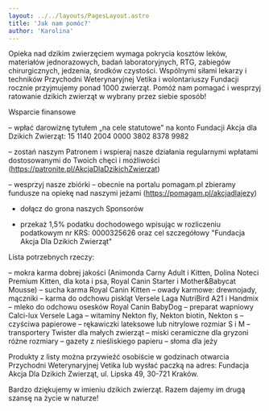 ```yaml
---
layout: ../../layouts/PagesLayout.astro
title: 'Jak nam pomóc?'
author: 'Karolina'
---
```

Opieka nad dzikim zwierzęciem wymaga pokrycia kosztów leków, materiałów jednorazowych, badań laboratoryjnych, RTG, zabiegów chirurgicznych, jedzenia, środków czystości. Wspólnymi siłami lekarzy i techników Przychodni Weterynaryjnej Vetika i wolontariuszy Fundacji rocznie przyjmujemy ponad 1000 zwierząt.
Pomóż nam pomagać i wesprzyj ratowanie dzikich zwierząt w wybrany przez siebie sposób!

Wsparcie finansowe

– wpłać darowiznę tytułem „na cele statutowe" na konto Fundacji Akcja dla Dzikich Zwierząt:
15 1140 2004 0000 3802 8378 9982

– zostań naszym Patronem i wspieraj nasze działania regularnymi wpłatami dostosowanymi do Twoich chęci i możliwości (https://patronite.pl/AkcjaDlaDzikichZwierzat)

– wesprzyj nasze zbiórki – obecnie na portalu pomagam.pl zbieramy fundusze na opiekę nad naszymi jeżami (https://pomagam.pl/akcjadlajezy)

- dołącz do grona naszych Sponsorów

- przekaż 1,5% podatku dochodowego wpisując w rozliczeniu podatkowym nr KRS: 0000325626 oraz cel szczegółowy "Fundacja Akcja Dla Dzikich Zwierząt"


Lista potrzebnych rzeczy:

– mokra karma dobrej jakości (Animonda Carny Adult i Kitten, Dolina Noteci Premium Kitten, dla kota i psa, Royal Canin Starter i Mother&Babycat Mousse)
– sucha karma Royal Canin Kitten
– owady karmowe: drewnojady, mączniki
– karma do odchowu piskląt Versele Laga NutriBird A21 i Handmix
– mleko do odchowu osesków Royal Canin BabyDog
– preparat wapniowy Calci-lux Versele Laga
– witaminy Nekton fly, Nekton biotin, Nekton s
– czyściwa papierowe
– rękawiczki lateksowe lub nitrylowe rozmiar S i M
– transportery Twister dla małych zwierząt
– miski ceramiczne dla gryzoni różne rozmiary
– gazety z nieśliskiego papieru
– słoma dla jeży

Produkty z listy można przywieźć osobiście w godzinach otwarcia Przychodni Weterynaryjnej Vetika lub wysłać paczką na adres:
Fundacja Akcja Dla Dzikich Zwierząt, ul. Lipska 49, 30-721 Kraków.

Bardzo dziękujemy w imieniu dzikich zwierząt. Razem dajemy im drugą szansę na życie w naturze!